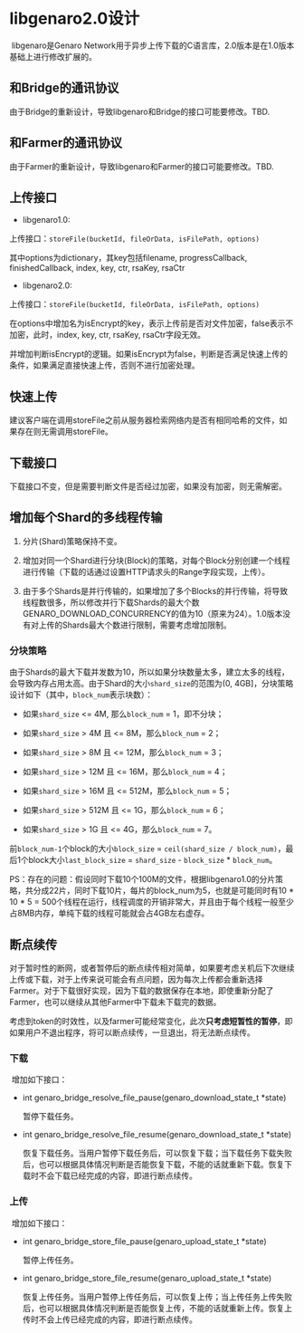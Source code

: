 # libgenaro2.0设计

​	libgenaro是Genaro Network用于异步上传下载的C语言库，2.0版本是在1.0版本基础上进行修改扩展的。

## 和Bridge的通讯协议

​	由于Bridge的重新设计，导致libgenaro和Bridge的接口可能要修改。TBD.

## 和Farmer的通讯协议

​	由于Farmer的重新设计，导致libgenaro和Farmer的接口可能要修改。TBD.

## 上传接口

- libgenaro1.0:

上传接口：`storeFile(bucketId, fileOrData, isFilePath, options)`

其中options为dictionary，其key包括filename, progressCallback, finishedCallback, index, key, ctr, rsaKey, rsaCtr

- libgenaro2.0:

上传接口：`storeFile(bucketId, fileOrData, isFilePath, options)`

在options中增加名为isEncrypt的key，表示上传前是否对文件加密，false表示不加密，此时，index, key, ctr, rsaKey, rsaCtr字段无效。

并增加判断isEncrypt的逻辑。如果isEncrypt为false，判断是否满足快速上传的条件，如果满足直接快速上传，否则不进行加密处理。

## 快速上传

​	建议客户端在调用storeFile之前从服务器检索网络内是否有相同哈希的文件，如果存在则无需调用storeFile。

## 下载接口

​	下载接口不变，但是需要判断文件是否经过加密，如果没有加密，则无需解密。

## 增加每个Shard的多线程传输

1. 分片(Shard)策略保持不变。

2. 增加对同一个Shard进行分块(Block)的策略，对每个Block分别创建一个线程进行传输（下载的话通过设置HTTP请求头的Range字段实现，上传）。

3. 由于多个Shards是并行传输的，如果增加了多个Blocks的并行传输，将导致线程数很多，所以修改并行下载Shards的最大个数GENARO_DOWNLOAD_CONCURRENCY的值为10（原来为24）。1.0版本没有对上传的Shards最大个数进行限制，需要考虑增加限制。

### 分块策略

​	由于Shards的最大下载并发数为10，所以如果分块数量太多，建立太多的线程，会导致内存占用太高。由于Shard的大小`shard_size`的范围为(0, 4GB]，分块策略设计如下（其中，`block_num`表示块数）：

- 如果`shard_size` <= 4M, 那么`block_num` = 1，即不分块；

- 如果`shard_size` > 4M 且 <= 8M，那么`block_num` = 2；

- 如果`shard_size` > 8M 且 <= 12M，那么`block_num` = 3；

- 如果`shard_size` > 12M 且 <= 16M，那么`block_num` = 4；

- 如果`shard_size` > 16M 且 <= 512M，那么`block_num` = 5；

- 如果`shard_size` > 512M 且 <= 1G，那么`block_num` = 6；

- 如果`shard_size` > 1G 且 <= 4G，那么`block_num` = 7。

前`block_num-1`个block的大小`block_size` = `ceil(shard_size / block_num)`，最后1个block大小`last_block_size` = `shard_size` - `block_size` * `block_num`。

PS：存在的问题：假设同时下载10个100M的文件，根据libgenaro1.0的分片策略，共分成22片，同时下载10片，每片的block_num为5，也就是可能同时有10 * 10 * 5 = 500个线程在运行，线程调度的开销非常大，并且由于每个线程一般至少占8MB内存，单纯下载的线程可能就会占4GB左右虚存。

## 断点续传

​	对于暂时性的断网，或者暂停后的断点续传相对简单，如果要考虑关机后下次继续上传或下载，对于上传来说可能会有点问题，因为每次上传都会重新选择Farmer。对于下载很好实现，因为下载的数据保存在本地，即使重新分配了Farmer，也可以继续从其他Farmer中下载未下载完的数据。

​	考虑到token的时效性，以及farmer可能经常变化，此次**只考虑短暂性的暂停**，即如果用户不退出程序，将可以断点续传，一旦退出，将无法断点续传。

### 下载

​	增加如下接口：

- int genaro_bridge_resolve_file_pause(genaro_download_state_t *state)

  暂停下载任务。

- int genaro_bridge_resolve_file_resume(genaro_download_state_t *state)

  恢复下载任务。当用户暂停下载任务后，可以恢复下载；当下载任务下载失败后，也可以根据具体情况判断是否能恢复下载，不能的话就重新下载。恢复下载时不会下载已经完成的内容，即进行断点续传。
  

### 上传

​	增加如下接口：

- int genaro_bridge_store_file_pause(genaro_upload_state_t *state)

  暂停上传任务。

- int genaro_bridge_store_file_resume(genaro_upload_state_t *state)

  恢复上传任务。当用户暂停上传任务后，可以恢复上传；当上传任务上传失败后，也可以根据具体情况判断是否能恢复上传，不能的话就重新上传。恢复上传时不会上传已经完成的内容，即进行断点续传。